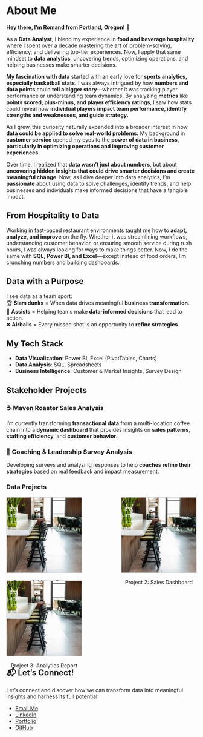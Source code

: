 # About Me
**Hey there, I’m Romand from Portland, Oregon!** 👋  

As a **Data Analyst**, I blend my experience in **food and beverage hospitality** where I spent over a decade mastering the art of problem-solving, efficiency, and delivering top-tier experiences. Now, I apply that same mindset to **data analytics**, uncovering trends, optimizing operations, and helping businesses make smarter decisions. 

**My fascination with data** started with an early love for **sports analytics, especially basketball stats.** I was always intrigued by how **numbers and data points** could **tell a bigger story**—whether it was tracking player performance or understanding team dynamics. By analyzing **metrics** like **points scored, plus-minus, and player efficiency ratings**, I saw how stats could reveal how **individual players impact team performance, identify strengths and weaknesses, and guide strategy.**

As I grew, this curiosity naturally expanded into a broader interest in how **data could be applied to solve real-world problems.** My background in **customer service** opened my eyes to the **power of data in business, particularly in optimizing operations and improving customer experiences.**

Over time, I realized that **data wasn’t just about numbers**, but about **uncovering hidden insights that could drive smarter decisions and create meaningful change**. Now, as I dive deeper into data analytics, I’m **passionate** about using data to solve challenges, identify trends, and help businesses and individuals make informed decisions that have a tangible impact.


## From Hospitality to Data  
Working in fast-paced restaurant environments taught me how to **adapt, analyze, and improve** on the fly. Whether it was streamlining workflows, understanding customer behavior, or ensuring smooth service during rush hours, I was always looking for ways to make things better. Now, I do the same with **SQL, Power BI, and Excel**—except instead of food orders, I’m crunching numbers and building dashboards.  

## Data with a Purpose  
I see data as a team sport:  
🏆 **Slam dunks** = When data drives meaningful **business transformation**.  
💭 **Assists** = Helping teams make **data-informed decisions** that lead to action.  
❌ **Airballs** = Every missed shot is an opportunity to **refine strategies**.  

## My Tech Stack  
- **Data Visualization**: Power BI, Excel (PivotTables, Charts)  
- **Data Analysis**: SQL, Spreadsheets  
- **Business Intelligence**: Customer & Market Insights, Survey Design  

## Stakeholder Projects
### ☕ **Maven Roaster Sales Analysis**  
I’m currently transforming **transactional data** from a multi-location coffee chain into a **dynamic dashboard** that provides insights on **sales patterns**, **staffing efficiency**, and **customer behavior**.  

### 🎯 **Coaching & Leadership Survey Analysis**  
Developing surveys and analyzing responses to help **coaches refine their strategies** based on real feedback and impact measurement.  

### Data Projects
<div style="display: flex; justify-content: space-between; gap: 20px; flex-wrap: wrap;">

  <!-- Project 1 -->
  <div style="width: 200px; height: 200px; text-align: center; border: 1px solid #ccc; box-sizing: border-box;">
    <a href="https://github.com/username/project-repo-link" target="_blank">
      <img src="assets/img/mavencoffee.jpeg" alt="Project 1" style="width: 100%; height: 100%; object-fit: cover;">
    </a>
    <p>Project 1: Maven Roaster Analysis</p>
  </div>

  <!-- Project 2 -->
  <div style="width: 200px; height: 200px; text-align: center; border: 1px solid #ccc; box-sizing: border-box;">
    <a href="https://github.com/username/project-repo-link" target="_blank">
      <img src="assets/img/mavencoffee.jpeg" alt="Project 2" style="width: 100%; height: 100%; object-fit: cover;">
    </a>
    <p>Project 2: Sales Dashboard</p>
  </div>

  <!-- Project 3 -->
  <div style="width: 200px; height: 200px; text-align: center; border: 1px solid #ccc; box-sizing: border-box;">
    <a href="https://github.com/username/project-repo-link" target="_blank">
      <img src="assets/img/mavencoffee.jpeg" alt="Project 3" style="width: 100%; height: 100%; object-fit: cover;">
    </a>
    <p>Project 3: Analytics Report</p>
  </div>

</div>




## 📬 Let’s Connect!  
Let’s connect and discover how we can transform data into meaningful insights and harness its full potential!
- [Email Me](mailto:romandkuang@gmail.com)  
- [LinkedIn](linkedin.com/in/romand-kuang-6b3b5446/)  
- [Portfolio](#)  
- [GitHub](https://github.com/romandkuang)  





<!--
**romandkuang/romandkuang** is a ✨ _special_ ✨ repository because its `README.md` (this file) appears on your GitHub profile.

Here are some ideas to get you started:

- 🔭 I’m currently working on ...
- 🌱 I’m currently learning ...
- 👯 I’m looking to collaborate on ...
- 🤔 I’m looking for help with ...
- 💬 Ask me about ...
- 📫 How to reach me: ...
- 😄 Pronouns: ...
- ⚡ Fun fact: ...
-->
